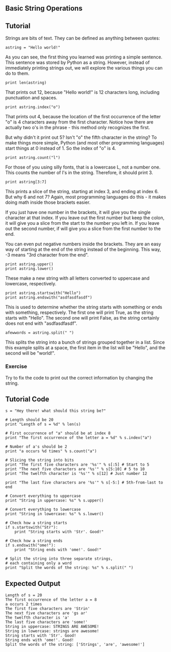 Basic String Operations
-----------------------

Tutorial
-----------------------

Strings are bits of text. They can be defined as anything between quotes:

	astring = "Hello world!"

As you can see, the first thing you learned was printing a simple sentence. This sentence was stored by Python as a string. However, instead of immediately printing strings out, we will explore the various things you can do to them.

	print len(astring)

That prints out 12, because "Hello world!" is 12 characters long, including punctuation and spaces.

	print astring.index("o")

That prints out 4, because the location of the first occurrence of the letter "o" is 4 characters away from the first character. Notice how there are actually two o's in the phrase - this method only recognizes the first.

But why didn't it print out 5? Isn't "o" the fifth character in the string? To make things more simple, Python (and most other programming languages) start things at 0 instead of 1. So the index of "o" is 4.

	print astring.count("l")

For those of you using silly fonts, that is a lowercase L, not a number one. This counts the number of l's in the string. Therefore, it should print 3.

	print astring[3:7]

This prints a slice of the string, starting at index 3, and ending at index 6. But why 6 and not 7? Again, most programming languages do this - it makes doing math inside those brackets easier.

If you just have one number in the brackets, it will give you the single character at that index. If you leave out the first number but keep the colon, it will give you a slice from the start to the number you left in. If you leave out the second number, if will give you a slice from the first number to the end.

You can even put negative numbers inside the brackets. They are an easy way of starting at the end of the string instead of the beginning. This way, -3 means "3rd character from the end".

	print astring.upper()
	print astring.lower()

These make a new string with all letters converted to uppercase and lowercase, respectively.

	print astring.startswith("Hello")
	print astring.endswith("asdfasdfasdf")

This is used to determine whether the string starts with something or ends with something, respectively. The first one will print True, as the string starts with "Hello". The second one will print False, as the string certainly does not end with "asdfasdfasdf".

	afewwords = astring.split(" ")

This splits the string into a bunch of strings grouped together in a list. Since this example splits at a space, the first item in the list will be "Hello", and the second will be "world!".

### Exercise

Try to fix the code to print out the correct information by changing the string.

Tutorial Code
-------------

	s = "Hey there! what should this string be?"
	
	# Length should be 20
	print "Length of s = %d" % len(s)
	
	# First occurrence of "a" should be at index 8
	print "The first occurrence of the letter a = %d" % s.index("a")
	
	# Number of a's should be 2
	print "a occurs %d times" % s.count("a")
	
	# Slicing the string into bits
	print "The first five characters are '%s'" % s[:5] # Start to 5
	print "The next five characters are '%s'" % s[5:10] # 5 to 10
	print "The twelfth character is '%s'" % s[12] # Just number 12
	
	print "The last five characters are '%s'" % s[-5:] # 5th-from-last to end
	
	# Convert everything to uppercase
	print "String in uppercase: %s" % s.upper()

	# Convert everything to lowercase
	print "String in lowercase: %s" % s.lower()
	
	# Check how a string starts
	if s.startswith("Str"):
	    print "String starts with 'Str'. Good!"

	# Check how a string ends
	if s.endswith("ome!"):
	    print "String ends with 'ome!'. Good!"
	
	# Split the string into three separate strings, 
	# each containing only a word
	print "Split the words of the string: %s" % s.split(" ")
	
Expected Output
---------------

	Length of s = 20
	The first occurrence of the letter a = 8
	a occurs 2 times
	The first five characters are 'Strin'
	The next five characters are 'gs ar'
	The twelfth character is 'a'
	The last five characters are 'some!'
	String in uppercase: STRINGS ARE AWESOME!
	String in lowercase: strings are awesome!
	String starts with 'Str'. Good!
	String ends with 'ome!'. Good!
	Split the words of the string: ['Strings', 'are', 'awesome!']